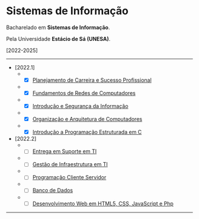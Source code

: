 # Sistemas de Informação

Bacharelado em **Sistemas de Informação**.

Pela Universidade **Estácio de Sá (UNESA)**.

[2022-2025]

---

* [2022.1]
    * - [x] [Planejamento de Carreira e Sucesso Profissional](/disciplinas/2022.1/planejamento-de-carreira-e-sucesso-profissional.md)
    * - [x] [Fundamentos de Redes de Computadores](/disciplinas/2022.1/fundamentos-de-redes-de-computadores.md)
    * - [x] [Introdução e Segurança da Informação](/disciplinas/2022.1/introducao-e-seguranca-da-informacao.md)
    * - [x] [Organização e Arquitetura de Computadores](/disciplinas/2022.1/organizacao-e-arquitetura-de-computadores.md)
    * - [x] [Introdução a Programação Estruturada em C](/disciplinas/2022.1/introducao-a-programacao-estruturada-em-c.md)

* [2022.2]
    * - [ ] [Entrega em Suporte em TI](/disciplinas/2022.2/entrega-em-suporte-em-ti.md)
    * - [ ] [Gestão de Infraestrutura em TI](/disciplinas/2022.2/gestao-de-infraestrutura-em-ti.md)
    * - [ ] [Programação Cliente Servidor](/disciplinas/2022.2/programacao-cliente-servidor.md)
    * - [ ] [Banco de Dados](/disciplinas/2022.2/banco-de-dados.md)
    * - [ ] [Desenvolvimento Web em HTML5, CSS, JavaScript e Php](/disciplinas/2022.2/desenvolvimento-web-em-htlm5-css-javascript-e-php.md)

---
